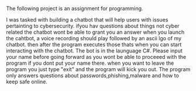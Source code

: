 The following project is an assignment for programming. 

I was tasked with building a chatbot that will help users with issues pertainting to cybersecurity. ifyou hav questions about things not cyber related the chatbot wont be able to grant you an answer 
when you launch the cahtbot, a voice recording should play followed by an ascii lgo of my chatbot. then after the program executes those thats when you can start interacting with the chatbot. 
The bot is in the launguage C#.
Please input your name before going forward as you wont be able to proceeed with the program if you dont put your name there. 
when you want to leave the program you just type "exit" and the program will kick you out. 
The program only answers questions about passwords,phishing,malware and how to keep safe online. 
